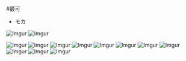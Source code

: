 #最可
* モカ


![Imgur](http://i.imgur.com/Qq7jqz8.jpg)
![Imgur](http://i.imgur.com/0FBJ5f4.jpg)

![Imgur](http://i.imgur.com/AQbFNRQ.jpg)
![Imgur](http://i.imgur.com/F3unnlA.jpg)
![Imgur](http://i.imgur.com/WyeqSjQ.jpg)
![Imgur](http://i.imgur.com/omBCeTZ.jpg)
![Imgur](http://i.imgur.com/97djRag.jpg)
![Imgur](http://i.imgur.com/Ni8q0et.jpg)
![Imgur](http://i.imgur.com/oKgcGd5.jpg)
![Imgur](http://i.imgur.com/QZpRm70.jpg)
![Imgur](http://i.imgur.com/gAv9DMJ.jpg)
![Imgur](http://i.imgur.com/IV78Eki.jpg)
![Imgur](http://i.imgur.com/tpxn2BG.jpg)

